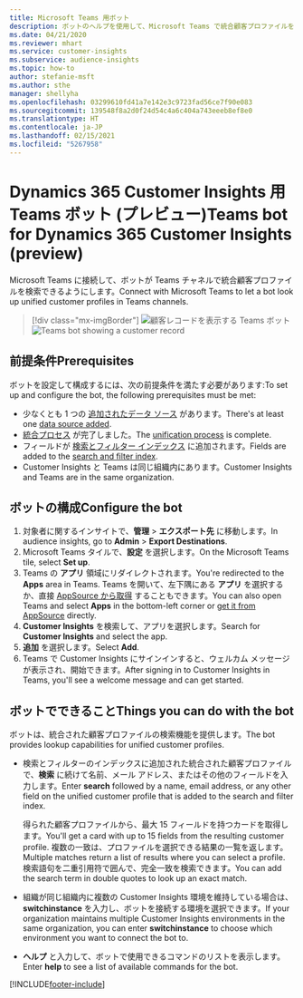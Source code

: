 ```yaml
---
title: Microsoft Teams 用ボット
description: ボットのヘルプを使用して、Microsoft Teams で統合顧客プロファイルを検索します。
ms.date: 04/21/2020
ms.reviewer: mhart
ms.service: customer-insights
ms.subservice: audience-insights
ms.topic: how-to
author: stefanie-msft
ms.author: sthe
manager: shellyha
ms.openlocfilehash: 03299610fd41a7e142e3c9723fad56ce7f90e083
ms.sourcegitcommit: 139548f8a2d0f24d54c4a6c404a743eeeb8ef8e0
ms.translationtype: HT
ms.contentlocale: ja-JP
ms.lasthandoff: 02/15/2021
ms.locfileid: "5267958"
---
```

# <a name="teams-bot-for-dynamics-365-customer-insights-preview"></a><span data-ttu-id="fe58d-103">Dynamics 365 Customer Insights 用 Teams ボット (プレビュー)</span><span class="sxs-lookup"><span data-stu-id="fe58d-103">Teams bot for Dynamics 365 Customer Insights (preview)</span></span>

<span data-ttu-id="fe58d-104">Microsoft Teams に接続して、ボットが Teams チャネルで統合顧客プロファイルを検索できるようにします。</span><span class="sxs-lookup"><span data-stu-id="fe58d-104">Connect with Microsoft Teams to let a bot look up unified customer profiles in Teams channels.</span></span>

> [!div class="mx-imgBorder"]
> <span data-ttu-id="fe58d-105">![顧客レコードを表示する Teams ボット](media/teams-bot.png "顧客レコードを表示する Teams ボット")</span><span class="sxs-lookup"><span data-stu-id="fe58d-105">![Teams bot showing a customer record](media/teams-bot.png "Teams bot showing a customer record")</span></span>

## <a name="prerequisites"></a><span data-ttu-id="fe58d-106">前提条件</span><span class="sxs-lookup"><span data-stu-id="fe58d-106">Prerequisites</span></span>

<span data-ttu-id="fe58d-107">ボットを設定して構成するには、次の前提条件を満たす必要があります:</span><span class="sxs-lookup"><span data-stu-id="fe58d-107">To set up and configure the bot, the following prerequisites must be met:</span></span>

- <span data-ttu-id="fe58d-108">少なくとも 1 つの [追加されたデータ ソース](data-sources.md) があります。</span><span class="sxs-lookup"><span data-stu-id="fe58d-108">There's at least one [data source added](data-sources.md).</span></span>
- <span data-ttu-id="fe58d-109">[統合プロセス](data-unification.md) が完了しました。</span><span class="sxs-lookup"><span data-stu-id="fe58d-109">The [unification process](data-unification.md) is complete.</span></span>
- <span data-ttu-id="fe58d-110">フィールドが [検索とフィルター インデックス](search-filter-index.md) に追加されます。</span><span class="sxs-lookup"><span data-stu-id="fe58d-110">Fields are added to the [search and filter index](search-filter-index.md).</span></span>
- <span data-ttu-id="fe58d-111">Customer Insights と Teams は同じ組織内にあります。</span><span class="sxs-lookup"><span data-stu-id="fe58d-111">Customer Insights and Teams are in the same organization.</span></span>

## <a name="configure-the-bot"></a><span data-ttu-id="fe58d-112">ボットの構成</span><span class="sxs-lookup"><span data-stu-id="fe58d-112">Configure the bot</span></span>

1. <span data-ttu-id="fe58d-113">対象者に関するインサイトで、**管理** > **エクスポート先** に移動します。</span><span class="sxs-lookup"><span data-stu-id="fe58d-113">In audience insights, go to **Admin** > **Export Destinations**.</span></span>
1. <span data-ttu-id="fe58d-114">Microsoft Teams タイルで、**設定** を選択します。</span><span class="sxs-lookup"><span data-stu-id="fe58d-114">On the Microsoft Teams tile, select **Set up**.</span></span>
1. <span data-ttu-id="fe58d-115">Teams の **アプリ** 領域にリダイレクトされます。</span><span class="sxs-lookup"><span data-stu-id="fe58d-115">You're redirected to the **Apps** area in Teams.</span></span> <span data-ttu-id="fe58d-116">Teams を開いて、左下隅にある **アプリ** を選択するか、直接 [AppSource から取得](https://go.microsoft.com/fwlink/?linkid=2124104) することもできます。</span><span class="sxs-lookup"><span data-stu-id="fe58d-116">You can also open Teams and select **Apps** in the bottom-left corner or [get it from AppSource](https://go.microsoft.com/fwlink/?linkid=2124104) directly.</span></span>
1. <span data-ttu-id="fe58d-117">**Customer Insights** を検索して、アプリを選択します。</span><span class="sxs-lookup"><span data-stu-id="fe58d-117">Search for **Customer Insights** and select the app.</span></span>
1. <span data-ttu-id="fe58d-118">**追加** を選択します。</span><span class="sxs-lookup"><span data-stu-id="fe58d-118">Select **Add**.</span></span>
1. <span data-ttu-id="fe58d-119">Teams で Customer Insights にサインインすると、ウェルカム メッセージが表示され、開始できます。</span><span class="sxs-lookup"><span data-stu-id="fe58d-119">After signing in to Customer Insights in Teams, you'll see a welcome message and can get started.</span></span>

## <a name="things-you-can-do-with-the-bot"></a><span data-ttu-id="fe58d-120">ボットでできること</span><span class="sxs-lookup"><span data-stu-id="fe58d-120">Things you can do with the bot</span></span>

<span data-ttu-id="fe58d-121">ボットは、統合された顧客プロファイルの検索機能を提供します。</span><span class="sxs-lookup"><span data-stu-id="fe58d-121">The bot provides lookup capabilities for unified customer profiles.</span></span>

- <span data-ttu-id="fe58d-122">検索とフィルターのインデックスに追加された統合された顧客プロファイルで、**検索** に続けて名前、メール アドレス、またはその他のフィールドを入力します。</span><span class="sxs-lookup"><span data-stu-id="fe58d-122">Enter **search** followed by a name, email address, or any other field on the unified customer profile that is added to the search and filter index.</span></span>

  <span data-ttu-id="fe58d-123">得られた顧客プロファイルから、最大 15 フィールドを持つカードを取得します。</span><span class="sxs-lookup"><span data-stu-id="fe58d-123">You'll get a card with up to 15 fields from the resulting customer profile.</span></span> <span data-ttu-id="fe58d-124">複数の一致は、プロファイルを選択できる結果の一覧を返します。</span><span class="sxs-lookup"><span data-stu-id="fe58d-124">Multiple matches return a list of results where you can select a profile.</span></span> <span data-ttu-id="fe58d-125">検索語句を二重引用符で囲んで、完全一致を検索できます。</span><span class="sxs-lookup"><span data-stu-id="fe58d-125">You can add the search term in double quotes to look up an exact match.</span></span>

- <span data-ttu-id="fe58d-126">組織が同じ組織内に複数の Customer Insights 環境を維持している場合は、**switchinstance** を入力し、ボットを接続する環境を選択できます。</span><span class="sxs-lookup"><span data-stu-id="fe58d-126">If your organization maintains multiple Customer Insights environments in the same organization, you can enter **switchinstance** to choose which environment you want to connect the bot to.</span></span>

- <span data-ttu-id="fe58d-127">**ヘルプ** と入力して、ボットで使用できるコマンドのリストを表示します。</span><span class="sxs-lookup"><span data-stu-id="fe58d-127">Enter **help** to see a list of available commands for the bot.</span></span>  


[!INCLUDE[footer-include](../includes/footer-banner.md)]